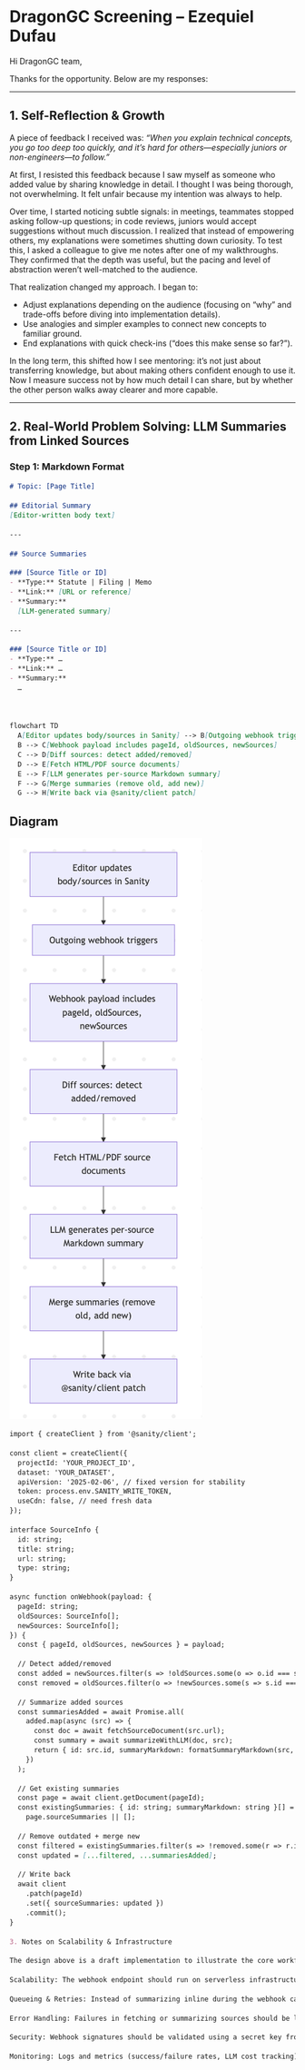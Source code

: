 # DragonGC Screening – Ezequiel Dufau

Hi DragonGC team,  

Thanks for the opportunity. Below are my responses:  

---

## 1. Self-Reflection & Growth  

A piece of feedback I received was: *“When you explain technical concepts, you go too deep too quickly, and it’s hard for others—especially juniors or non-engineers—to follow.”*  

At first, I resisted this feedback because I saw myself as someone who added value by sharing knowledge in detail. I thought I was being thorough, not overwhelming. It felt unfair because my intention was always to help.  

Over time, I started noticing subtle signals: in meetings, teammates stopped asking follow-up questions; in code reviews, juniors would accept suggestions without much discussion. I realized that instead of empowering others, my explanations were sometimes shutting down curiosity. To test this, I asked a colleague to give me notes after one of my walkthroughs. They confirmed that the depth was useful, but the pacing and level of abstraction weren’t well-matched to the audience.  

That realization changed my approach. I began to:  
- Adjust explanations depending on the audience (focusing on “why” and trade-offs before diving into implementation details).  
- Use analogies and simpler examples to connect new concepts to familiar ground.  
- End explanations with quick check-ins (“does this make sense so far?”).  

In the long term, this shifted how I see mentoring: it’s not just about transferring knowledge, but about making others confident enough to use it. Now I measure success not by how much detail I can share, but by whether the other person walks away clearer and more capable.  

---

## 2. Real-World Problem Solving: LLM Summaries from Linked Sources  

### Step 1: Markdown Format  

```markdown
# Topic: [Page Title]

## Editorial Summary
[Editor-written body text]

---

## Source Summaries

### [Source Title or ID]
- **Type:** Statute | Filing | Memo  
- **Link:** [URL or reference]  
- **Summary:**  
  [LLM-generated summary]

---

### [Source Title or ID]
- **Type:** …  
- **Link:** …  
- **Summary:**  
  …



flowchart TD
  A[Editor updates body/sources in Sanity] --> B[Outgoing webhook triggers]
  B --> C[Webhook payload includes pageId, oldSources, newSources]
  C --> D[Diff sources: detect added/removed]
  D --> E[Fetch HTML/PDF source documents]
  E --> F[LLM generates per-source Markdown summary]
  F --> G[Merge summaries (remove old, add new)]
  G --> H[Write back via @sanity/client patch]

```

## Diagram
![Process Flow Diagram](./diagram.png)




```markdown
import { createClient } from '@sanity/client';

const client = createClient({
  projectId: 'YOUR_PROJECT_ID',
  dataset: 'YOUR_DATASET',
  apiVersion: '2025-02-06', // fixed version for stability
  token: process.env.SANITY_WRITE_TOKEN,
  useCdn: false, // need fresh data
});

interface SourceInfo {
  id: string;
  title: string;
  url: string;
  type: string;
}

async function onWebhook(payload: {
  pageId: string;
  oldSources: SourceInfo[];
  newSources: SourceInfo[];
}) {
  const { pageId, oldSources, newSources } = payload;

  // Detect added/removed
  const added = newSources.filter(s => !oldSources.some(o => o.id === s.id));
  const removed = oldSources.filter(o => !newSources.some(s => s.id === o.id));

  // Summarize added sources
  const summariesAdded = await Promise.all(
    added.map(async (src) => {
      const doc = await fetchSourceDocument(src.url);
      const summary = await summarizeWithLLM(doc, src);
      return { id: src.id, summaryMarkdown: formatSummaryMarkdown(src, summary) };
    })
  );

  // Get existing summaries
  const page = await client.getDocument(pageId);
  const existingSummaries: { id: string; summaryMarkdown: string }[] =
    page.sourceSummaries || [];

  // Remove outdated + merge new
  const filtered = existingSummaries.filter(s => !removed.some(r => r.id === s.id));
  const updated = [...filtered, ...summariesAdded];

  // Write back
  await client
    .patch(pageId)
    .set({ sourceSummaries: updated })
    .commit();
}

3. Notes on Scalability & Infrastructure

The design above is a draft implementation to illustrate the core workflow. For this system to run in production, additional infrastructure considerations are needed:

Scalability: The webhook endpoint should run on serverless infrastructure (e.g. Vercel Functions, AWS Lambda) so it can handle bursts of traffic without manual provisioning.

Queueing & Retries: Instead of summarizing inline during the webhook call, the event could be pushed to a message queue (e.g. SQS, RabbitMQ). This ensures resilience if multiple documents are updated at once.

Error Handling: Failures in fetching or summarizing sources should be logged and retried, with dead-letter queues for debugging.

Security: Webhook signatures should be validated using a secret key from Sanity to prevent spoofed requests.

Monitoring: Logs and metrics (success/failure rates, LLM cost tracking) would be essential to keep the system reliable.
